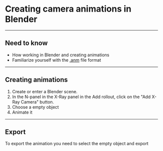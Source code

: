 # Creating camera animations in Blender

___

## Need to know

- How working in Blender and creating animations
- Familiarize yourself with the [.anm](../../reference/file-formats/animations/anm.md) file format

___

## Creating animations

1. Create or enter a Blender scene.
2. In the N-panel in the X-Ray panel in the Add rollout, click on the "Add X-Ray Camera" button.
3. Choose a empty object
4. Animate it

___

## Export

To export the animation you need to select the empty object and export
